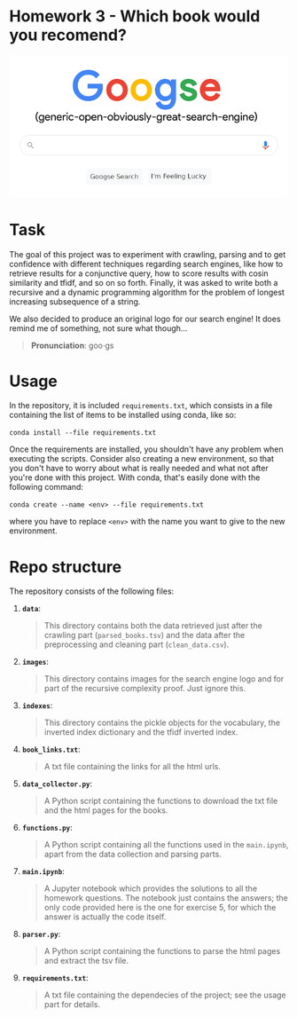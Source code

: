 # Homework 3 - Which book would you recomend?

<p align="center">
  <img src="./images/logo.png" alt="Sublime's custom image"/>
</p>

# Task
The goal of this project was to experiment with crawling, parsing and to get confidence with different techniques regarding search engines, like how to retrieve results for a conjunctive query, how to score results with cosin similarity and tfidf, and so on so forth. Finally, it was asked to write both a recursive and a dynamic programming algorithm for the problem of longest increasing subsequence of a string.

We also decided to produce an original logo for our search engine! It does remind me of something, not sure what though...

> **Pronunciation**: goo·gs


# Usage
In the repository, it is included `requirements.txt`, which consists in a file containing the list of items to be installed using conda, like so:

`conda install --file requirements.txt`

Once the requirements are installed, you shouldn't have any problem when executing the scripts. Consider also creating a new environment, so that you don't have to worry about what is really needed and what not after you're done with this project. With conda, that's easily done with the following command:

`conda create --name <env> --file requirements.txt`

where you have to replace `<env>` with the name you want to give to the new environment.


# Repo structure
The repository consists of the following files:
1. __`data`__:
    > This directory contains both the data retrieved just after the crawling part (`parsed_books.tsv`) and the data after the preprocessing and cleaning part (`clean_data.csv`).
2. __`images`__:
    > This directory contains images for the search engine logo and for part of the recursive complexity proof. Just ignore this.
3.  __`indexes`__:
    > This directory contains the pickle objects for the vocabulary, the inverted index dictionary and the tfidf inverted index.
4. __`book_links.txt`__:
    > A txt file containing the links for all the html urls.
5. __`data_collector.py`__:
    > A Python script containing the functions to download the txt file and the html pages for the books.
6. __`functions.py`__:
     > A Python script containing all the functions used in the `main.ipynb`, apart from the data collection and parsing parts.
7. __`main.ipynb`__: 
    > A Jupyter notebook which provides the solutions to all the homework questions. The notebook just contains the answers; the only code provided here is the one for exercise 5, for which the answer is actually the code itself.
8. __`parser.py`__:
    > A Python script containing the functions to parse the html pages and extract the tsv file.
9. __`requirements.txt`__:
    > A txt file containing the dependecies of the project; see the usage part for details.